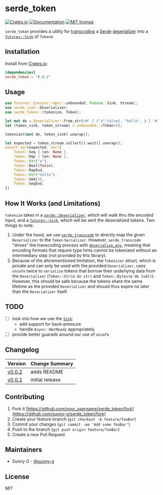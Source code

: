 # serde_token

<!-- [![GitHub tag](https://img.shields.io/github/tag/Naereen/StrapDown.js.svg)](https://GitHub.com/Naereen/StrapDown.js/tags/) -->
<!-- [![Build Status](https://semaphoreci.com/api/v1/sunny-g/xdr/branches/master/badge.svg)](https://semaphoreci.com/sunny-g/xdr) -->
[![Crates.io](https://img.shields.io/crates/v/serde_token.svg)](https://crates.io/crates/serde_token)
[![Documentation](https://docs.rs/serde_token/badge.svg)](https://docs.rs/serde_token)
[![MIT license](https://img.shields.io/badge/License-MIT-blue.svg)](https://lbesson.mit-license.org/)

`serde_token` provides a utility for [transcoding](https://docs.serde.rs/serde_transcode/index.html) a [Serde](https://serde.rs) [deserializer](https://docs.serde.rs/serde/trait.Deserializer.html) into a [`futures::Sink`](https://docs.rs/futures/0.1.27/futures/sink/trait.Sink.html) of `Token`s.

## Installation

Install from [Crates.io](https://crates.io/crates/serde_token):

```toml
[dependencies]
serde_token = "0.0.2"
```

## Usage

```rust
use futures::{unsync::mpsc::unbounded, Future, Sink, Stream};
use serde_json::Deserializer;
use serde_token::{tokenize, Token};

let mut de = Deserializer::from_str(r#" [ {"a":false}, "hello", 3 ] "#);
let (token_sink, token_stream) = unbounded::<Token>();

tokenize(&mut de, token_sink).unwrap();

let expected = token_stream.collect().wait().unwrap();
assert_eq!(expected, vec![
    Token::Seq { len: None },
    Token::Map { len: None },
    Token::Str("a"),
    Token::Bool(false),
    Token::MapEnd,
    Token::Str("hello"),
    Token::U64(3),
    Token::SeqEnd,
])
```

## How It Works (and Limitations)

`tokenize` takes in a [`serde::Deserializer`](https://docs.serde.rs/serde/trait.Deserializer.html), which will walk thru the encoded input, and a [`futures::Sink`](https://docs.rs/futures/0.1.27/futures/sink/trait.Sink.html), which will be sent the deserialized tokens. Two things to note:

1. Under the hood, we use [`serde_transcode`](https://docs.serde.rs/serde_transcode/index.html) to directly map the given `Deserializer` to the `Token` `Serializer`. However, `serde_transcode` "drives" the transcoding process with [`deserialize_any`](https://docs.serde.rs/serde/trait.Deserializer.html#tymethod.deserialize_any), meaning that encoding formats that require type hints cannot be tokenized without an intermediary step (not provided by this library).
2. Because of the aforementioned limitation, the `Tokenizer` struct, which is private and can only be used with the provided `Deserializer`, uses `unsafe` twice to `serialize` tokens that borrow their underlying data from the `Deserializer` (`Token::Str(&'de str)` and `Token::Bytes(&'de [u8])`). However, this should be safe because the tokens share the same lifetime as the provided `Deserializer` and should thus expire no later than the `Deserializer` itself.

## TODO

- [ ] look into how we use the [`Sink`](https://docs.rs/futures/0.1.27/futures/sink/trait.Sink.html):
  - add support for back-pressure
  - handle `Async::NotReady` appropriately
- [ ] provide better guarads around our use of `unsafe`

## Changelog

| Version | Change Summary |
| ------- | ---------------|
| [v0.0.2](https://crates.io/crates/serde_token/0.0.2) | adds README |
| [v0.0.1](https://crates.io/crates/serde_token/0.0.1) | initial release |

## Contributing

1. Fork it [https://github.com/your_username/serde_token/fork](https://github.com/sunny-g/serde_token/fork)
2. Create your feature branch (`git checkout -b feature/fooBar`)
3. Commit your changes (`git commit -am 'Add some fooBar'`)
4. Push to the branch (`git push origin feature/fooBar`)
5. Create a new Pull Request

## Maintainers

- Sunny G - [@sunny-g](https://github.com/sunny-g)

<!-- ## Contributors -->

## License

MIT
